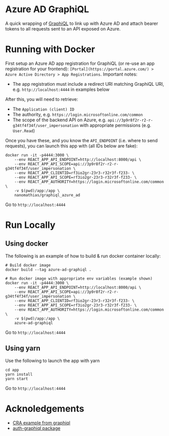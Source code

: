 # Azure AD GraphiQL

A quick wrapping of [GraphiQL](https://github.com/graphql/graphiql) to link up with Azure AD and attach bearer tokens to all requests sent to an API exposed on Azure.

# Running with Docker

First setup an Azure AD app registration for GraphiQL (or re-use an app registration for your frontend): `[Portal](https://portal.azure.com/) > Azure Active Directory > App Registrations`. Important notes:

- The app registration must include a redirect URI matching GraphiQL URI, e.g. `http://localhost:4444` in examples below

After this, you will need to retrieve:

- The `Application (client) ID`
- The authority, e.g. `https://login.microsoftonline.com/common`
- The scope of the backend API on Azure, e.g. `api://3p9r8f2r-r2-r-g34tf4f34f/user_impersonation` with appropriate permissions (e.g. `User.Read`)

Once you have these, and you know the `API_ENDPOINT` (i.e. where to send requests), you can launch this app with (all IDs below are fake):

```
docker run -it -p4444:3000 \
    --env REACT_APP_API_ENDPOINT=http://localhost:8000/api \
    --env REACT_APP_API_SCOPE=api://3p9r8f2r-r2-r-g34tf4f34f/user_impersonation \
    --env REACT_APP_CLIENTID=rf3io2gr-23r3-r32r3f-f233- \
    --env REACT_APP_API_SCOPE=rf3io2gr-23r3-r32r3f-f233- \
    --env REACT_APP_AUTHORITY=https://login.microsoftonline.com/common \
    -v $(pwd)/app:/app \
    nanomathias/graphiql_azure_ad
```

Go to `http://localhost:4444`

# Run Locally

## Using docker

The following is an example of how to build & run docker container locally:

```
# Build docker image
docker build --tag azure-ad-graphiql .

# Run docker image with appropriate env variables (example shown)
docker run -it -p4444:3000 \
    --env REACT_APP_API_ENDPOINT=http://localhost:8000/api \
    --env REACT_APP_API_SCOPE=api://3p9r8f2r-r2-r-g34tf4f34f/user_impersonation \
    --env REACT_APP_CLIENTID=rf3io2gr-23r3-r32r3f-f233- \
    --env REACT_APP_API_SCOPE=rf3io2gr-23r3-r32r3f-f233- \
    --env REACT_APP_AUTHORITY=https://login.microsoftonline.com/common \
    -v $(pwd)/app:/app \
    azure-ad-graphiql
```

Go to `http://localhost:4444`

## Using yarn

Use the following to launch the app with yarn

```
cd app
yarn install
yarn start
```

Go to `http://localhost:4444`

# Acknoledgements

- [CRA example from graphiql](https://github.com/graphql/graphiql/tree/main/examples/graphiql-create-react-app)
- [auth-graphiql package](https://github.com/vitalcode/auth-graphiql)
